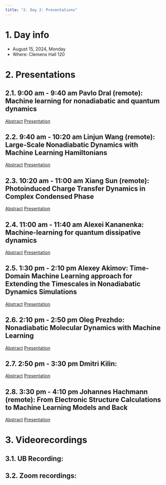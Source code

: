```yaml
---
title: "2. Day 2: Presentations"
---
```


# 1. Day info

 - August 15, 2024, Monday
 - Where: Clemens Hall 120

# 2. Presentations

## 2.1. 9:00 am -  9:40 am  Pavlo Dral (remote): Machine learning for nonadiabatic and quantum dynamics
[Abstract](../files/abstracts/Pavlo_Dral.pdf)
[Presentation](../files/presentations/Pavlo_Dral.pdf)


## 2.2. 9:40 am - 10:20 am  Linjun Wang (remote): Large-Scale Nonadiabatic Dynamics with Machine Learning Hamiltonians
[Abstract](../files/abstracts/Linjun_Wang.pdf)
[Presentation](../files/presentations/Linjun_Wang.pdf)

## 2.3. 10:20 am - 11:00 am  Xiang Sun (remote): Photoinduced Charge Transfer Dynamics in Complex Condensed Phase
[Abstract](../files/abstracts/Xiang_Sun.pdf)
[Presentation](../files/presentations/Xiang_Sun.pdf)


## 2.4. 11:00 am - 11:40 am  Alexei Kananenka: Machine-learning for quantum dissipative dynamics
[Abstract](../files/abstracts/Alexei_Kananenka.pdf)
[Presentation](../files/presentations/Alexei_Kananenka.pdf)


## 2.5. 1:30 pm -  2:10 pm  Alexey Akimov: Time-Domain Machine Learning approach for Extending the Timescales in Nonadiabatic Dynamics Simulations
[Abstract](../files/abstracts/Alexey_Akimov.pdf)
[Presentation](../files/presentations/Alexey_Akimov.pdf)


## 2.6. 2:10 pm -  2:50 pm  Oleg Prezhdo: Nonadiabatic Molecular Dynamics with Machine Learning
[Abstract](../files/abstracts/Oleg_Prezhdo.pdf)
[Presentation](../files/presentations/Oleg_Prezhdo.pdf)


## 2.7. 2:50 pm -  3:30 pm Dmitri Kilin:
[Abstract](../files/abstracts/Dmitri_Kilin.pdf)
[Presentation](../files/presentations/Dmitri_Kilin.pdf)


## 2.8. 3:30 pm -  4:10 pm Johannes Hachmann (remote): From Electronic Structure Calculations to Machine Learning Models and Back
[Abstract](../files/abstracts/Johannes_Hachmann.pdf)
[Presentation](../files/presentations/Johannes_Hachmann.pdf)



# 3. Videorecordings

## 3.1. UB Recording:


## 3.2. Zoom recordings:

